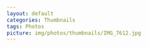 ```yaml
---
layout: default
categories: Thumbnails
tags: Photos
picture: img/photos/thumbnails/IMG_7612.jpg
---
```

